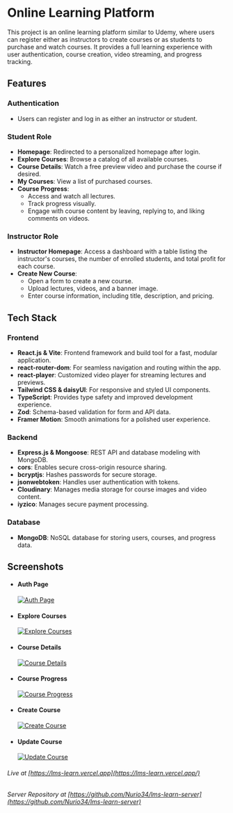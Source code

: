 # Online Learning Platform

This project is an online learning platform similar to Udemy, where users can register either as instructors to create courses or as students to purchase and watch courses. It provides a full learning experience with user authentication, course creation, video streaming, and progress tracking.

## Features

### Authentication

-   Users can register and log in as either an instructor or student.

### Student Role

-   **Homepage**: Redirected to a personalized homepage after login.
-   **Explore Courses**: Browse a catalog of all available courses.
-   **Course Details**: Watch a free preview video and purchase the course if desired.
-   **My Courses**: View a list of purchased courses.
-   **Course Progress**:
    -   Access and watch all lectures.
    -   Track progress visually.
    -   Engage with course content by leaving, replying to, and liking comments on videos.

### Instructor Role

-   **Instructor Homepage**: Access a dashboard with a table listing the instructor's courses, the number of enrolled students, and total profit for each course.
-   **Create New Course**:
    -   Open a form to create a new course.
    -   Upload lectures, videos, and a banner image.
    -   Enter course information, including title, description, and pricing.

## Tech Stack

### Frontend

-   **React.js & Vite**: Frontend framework and build tool for a fast, modular application.
-   **react-router-dom**: For seamless navigation and routing within the app.
-   **react-player**: Customized video player for streaming lectures and previews.
-   **Tailwind CSS & daisyUI**: For responsive and styled UI components.
-   **TypeScript**: Provides type safety and improved development experience.
-   **Zod**: Schema-based validation for form and API data.
-   **Framer Motion**: Smooth animations for a polished user experience.

### Backend

-   **Express.js & Mongoose**: REST API and database modeling with MongoDB.
-   **cors**: Enables secure cross-origin resource sharing.
-   **bcryptjs**: Hashes passwords for secure storage.
-   **jsonwebtoken**: Handles user authentication with tokens.
-   **Cloudinary**: Manages media storage for course images and video content.
-   **iyzico**: Manages secure payment processing.

### Database

-   **MongoDB**: NoSQL database for storing users, courses, and progress data.

## Screenshots

-   #### Auth Page

    [![Auth Page](https://res.cloudinary.com/dmvfabr5i/image/upload/v1730331870/1_rulljg.png)](https://www.youtube.com/watch?v=IYNQFh80CvU)

-   #### Explore Courses

    [![Explore Courses](https://res.cloudinary.com/dmvfabr5i/image/upload/v1730331871/2_ub0ki7.png)](https://www.youtube.com/watch?v=0ButZ9ippzc)

-   #### Course Details

    [![Course Details](https://res.cloudinary.com/dmvfabr5i/image/upload/v1730331871/3_a09lqj.png)](https://www.youtube.com/watch?v=8ZxYepEWUMA)

-   #### Course Progress

    [![Course Progress](https://res.cloudinary.com/dmvfabr5i/image/upload/v1730331873/4_gpuxxz.png)](https://www.youtube.com/watch?v=GC7oxkBHhvI)

-   #### Create Course

    [![Create Course](https://res.cloudinary.com/dmvfabr5i/image/upload/v1730331869/5_wsldtp.png)](https://www.youtube.com/watch?v=cjszHKSPpWA)

-   #### Update Course
    [![Update Course](https://res.cloudinary.com/dmvfabr5i/image/upload/v1730331870/6_zavvgz.png)](https://www.youtube.com/watch?v=Kpq1AAVkpn8)

###### Live at [https://lms-learn.vercel.app](https://lms-learn.vercel.app/)

###### Server Repository at [https://github.com/Nurio34/lms-learn-server](https://github.com/Nurio34/lms-learn-server)
